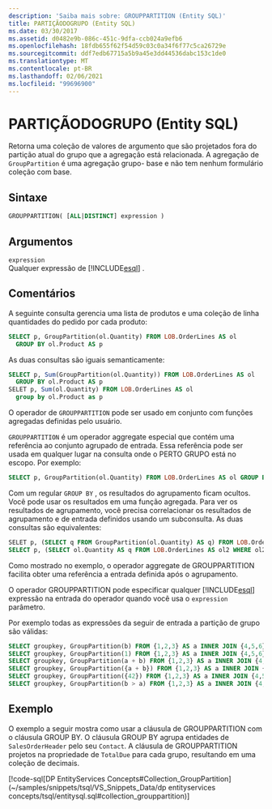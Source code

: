 ```yaml
---
description: 'Saiba mais sobre: GROUPPARTITION (Entity SQL)'
title: PARTIÇÃODOGRUPO (Entity SQL)
ms.date: 03/30/2017
ms.assetid: d0482e9b-086c-451c-9dfa-ccb024a9efb6
ms.openlocfilehash: 18fdb655f62f54d59c03c0a34f6f77c5ca26729e
ms.sourcegitcommit: ddf7edb67715a5b9a45e3dd44536dabc153c1de0
ms.translationtype: MT
ms.contentlocale: pt-BR
ms.lasthandoff: 02/06/2021
ms.locfileid: "99696900"
---
```

# <a name="grouppartition-entity-sql"></a>PARTIÇÃODOGRUPO (Entity SQL)

Retorna uma coleção de valores de argumento que são projetados fora do partição atual do grupo que a agregação está relacionada. A agregação de `GroupPartition` é uma agregação grupo- base e não tem nenhum formulário coleção com base.  
  
## <a name="syntax"></a>Sintaxe  
  
```sql  
GROUPPARTITION( [ALL|DISTINCT] expression )  
```  
  
## <a name="arguments"></a>Argumentos  

 `expression`  
 Qualquer expressão de [!INCLUDE[esql](../../../../../../includes/esql-md.md)] .  
  
## <a name="remarks"></a>Comentários  

 A seguinte consulta gerencia uma lista de produtos e uma coleção de linha quantidades do pedido por cada produto:  
  
```sql  
SELECT p, GroupPartition(ol.Quantity) FROM LOB.OrderLines AS ol
  GROUP BY ol.Product AS p
```  
  
 As duas consultas são iguais semanticamente:  
  
```sql  
SELECT p, Sum(GroupPartition(ol.Quantity)) FROM LOB.OrderLines AS ol
  GROUP BY ol.Product AS p
SELET p, Sum(ol.Quantity) FROM LOB.OrderLines AS ol
  group by ol.Product as p  
```  
  
 O operador de `GROUPPARTITION` pode ser usado em conjunto com funções agregadas definidas pelo usuário.  
  
`GROUPPARTITION` é um operador aggregate especial que contém uma referência ao conjunto agrupado de entrada. Essa referência pode ser usada em qualquer lugar na consulta onde o PERTO GRUPO está no escopo. Por exemplo:
  
```sql  
SELECT p, GroupPartition(ol.Quantity) FROM LOB.OrderLines AS ol GROUP BY ol.Product AS p
```  
  
 Com um regular `GROUP BY` , os resultados do agrupamento ficam ocultos. Você pode usar os resultados em uma função agregada. Para ver os resultados de agrupamento, você precisa correlacionar os resultados de agrupamento e de entrada definidos usando um subconsulta. As duas consultas são equivalentes:  
  
```sql  
SELET p, (SELECT q FROM GroupPartition(ol.Quantity) AS q) FROM LOB.OrderLines AS ol GROUP BY ol.Product AS p
SELECT p, (SELECT ol.Quantity AS q FROM LOB.OrderLines AS ol2 WHERE ol2.Product = p) FROM LOB.OrderLines AS ol GROUP BY ol.Product AS p
```  
  
 Como mostrado no exemplo, o operador aggregate de GROUPPARTITION facilita obter uma referência a entrada definida após o agrupamento.  
  
 O operador GROUPPARTITION pode especificar qualquer [!INCLUDE[esql](../../../../../../includes/esql-md.md)] expressão na entrada do operador quando você usa o `expression` parâmetro.  
  
 Por exemplo todas as expressões da seguir de entrada a partição de grupo são válidas:  
  
```sql  
SELECT groupkey, GroupPartition(b) FROM {1,2,3} AS a INNER JOIN {4,5,6} AS b ON true GROUP BY a AS groupkey
SELECT groupkey, GroupPartition(1) FROM {1,2,3} AS a INNER JOIN {4,5,6} AS b ON true GROUP BY a AS groupkey
SELECT groupkey, GroupPartition(a + b) FROM {1,2,3} AS a INNER JOIN {4,5,6} AS b ON true GROUP BY a AS groupkey
SELECT groupkey, GroupPartition({a + b}) FROM {1,2,3} AS a INNER JOIN {4,5,6} AS b ON true GROUP BY a AS groupkey  
SELECT groupkey, GroupPartition({42}) FROM {1,2,3} AS a INNER JOIN {4,5,6} AS b ON true GROUP BY a AS groupkey  
SELECT groupkey, GroupPartition(b > a) FROM {1,2,3} AS a INNER JOIN {4,5,6} AS b ON true GROUP BY a AS groupkey  
```  
  
## <a name="example"></a>Exemplo  

 O exemplo a seguir mostra como usar a cláusula de GROUPPARTITION com o cláusula GROUP BY. O cláusula GROUP BY agrupa entidades de `SalesOrderHeader` pelo seu `Contact`. A cláusula de GROUPPARTITION projetos na propriedade de `TotalDue` para cada grupo, resultando em uma coleção de decimais.  
  
 [!code-sql[DP EntityServices Concepts#Collection_GroupPartition](~/samples/snippets/tsql/VS_Snippets_Data/dp entityservices concepts/tsql/entitysql.sql#collection_grouppartition)]
